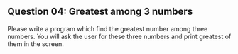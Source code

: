 ## Question 04: Greatest among 3 numbers

Please write a program which find the greatest number among three numbers.
You will ask the user for these three numbers and print greatest of them in the screen.
